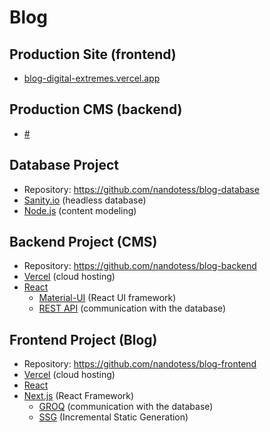 # Blog

## Production Site (frontend)

- [blog-digital-extremes.vercel.app](https://blog-digital-extremes.vercel.app/)

## Production CMS (backend)

- [#](#)

## Database Project

- Repository: https://github.com/nandotess/blog-database
- [Sanity.io](https://www.sanity.io/) (headless database)
- [Node.js](https://www.sanity.io/docs/content-modelling) (content modeling)

## Backend Project (CMS)

- Repository: https://github.com/nandotess/blog-backend
- [Vercel](https://vercel.com/) (cloud hosting)
- [React](https://reactjs.org/)
  - [Material-UI](https://material-ui.com/) (React UI framework)
  - [REST API](https://www.sanity.io/docs/http-api) (communication with the database)

## Frontend Project (Blog)

- Repository: https://github.com/nandotess/blog-frontend
- [Vercel](https://vercel.com/) (cloud hosting)
- [React](https://reactjs.org/)
- [Next.js](https://nextjs.org/) (React Framework)
  - [GROQ](https://www.sanity.io/docs/groq) (communication with the database)
  - [SSG](https://vercel.com/blog/nextjs-server-side-rendering-vs-static-generation) (Incremental Static Generation)
